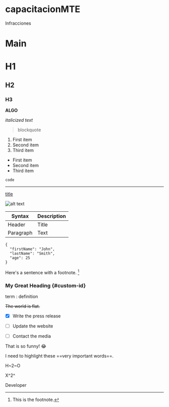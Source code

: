 # capacitacionMTE
Infracciones
# Main

<!-- Headings! -->
# H1
## H2
### H3

<!-- Negrita! -->
**ALGO** 

<!-- Cursiva! -->
*italicized text*

<!-- Blockquote! -->
> blockquote

<!-- Ordered List! -->
1. First item
2. Second item
3. Third item

<!-- Unordered List! -->
- First item
- Second item
- Third item

<!-- Code! -->
`code`

<!-- Horizontal Rule! -->
---

<!-- Link! -->
[title](https://www.example.com)

<!-- Image! -->
![alt text](image.jpg)

<!-- Table! -->
| Syntax | Description |
| ----------- | ----------- |
| Header | Title |
| Paragraph | Text |

<!-- Fenced Code Block- sangrado de lineas! -->

```
{
  "firstName": "John",
  "lastName": "Smith",
  "age": 25
}
```




Here's a sentence with a footnote. [^1]

[^1]: This is the footnote.


### My Great Heading {#custom-id}

term
: definition 

~~The world is flat.~~

- [x] Write the press release
- [ ] Update the website
- [ ] Contact the media


That is so funny! :joy:


I need to highlight these ==very important words==.

H~2~O

X^2^

Developer
